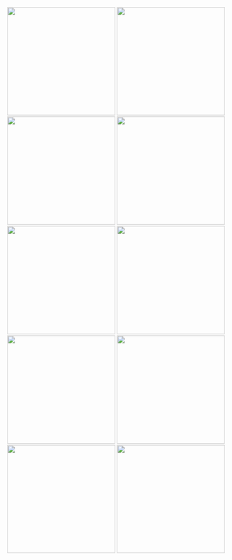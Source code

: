 



<img src="https://github.com/Bhavin1313/Advance_Flutter_Test_1/assets/99348404/523b35f4-c919-42ba-8a8c-459be350f78f" width="250px">
<img src="https://github.com/Bhavin1313/Advance_Flutter_Test_1/assets/99348404/52812327-55a7-4cb5-8c4a-383c2a4b48ed" width="250px">
<img src="https://github.com/Bhavin1313/Advance_Flutter_Test_1/assets/99348404/3be5ba9d-316d-477f-b5d0-5581b866e0f4" width="250px">
<img src="https://github.com/Bhavin1313/Advance_Flutter_Test_1/assets/99348404/2483bde6-3ff7-46fc-9547-851624caecd2" width="250px">
<img src="https://github.com/Bhavin1313/Advance_Flutter_Test_1/assets/99348404/321473de-0b69-4bc3-9125-28ec863e5e51" width="250px">
<img src="https://github.com/Bhavin1313/Advance_Flutter_Test_1/assets/99348404/b7939dd6-7eb1-4e66-8251-21fae35b98d8" width="250px">
<img src="https://github.com/Bhavin1313/Advance_Flutter_Test_1/assets/99348404/23538fa2-131f-48c3-9868-2cc1b6855a19" width="250px">
<img src="https://github.com/Bhavin1313/Advance_Flutter_Test_1/assets/99348404/4e16b541-0358-4db4-8be5-a554de1518a6" width="250px">
<img src="https://github.com/Bhavin1313/Advance_Flutter_Test_1/assets/99348404/32a9120e-cca8-4e0b-a909-361a9fde881c" width="250px">
<img src="https://github.com/Bhavin1313/Advance_Flutter_Test_1/assets/99348404/74aaf616-d75b-4b0b-a5b7-398f45c410c6" width="250px">
